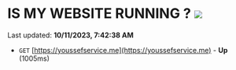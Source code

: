 # IS MY WEBSITE RUNNING ? [![](https://img.shields.io/static/v1?label=Sponsor&message=%E2%9D%A4&logo=GitHub&color=%23fe8e86)](https://github.com/sponsors/<username>)

Last updated: **10/11/2023, 7:42:38 AM**

- `GET` [https://youssefservice.me](https://youssefservice.me) - **Up** (1005ms)
